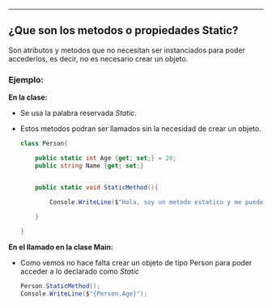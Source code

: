 
---
## ¿Que son los metodos o propiedades Static?
Son atributos y metodos que no necesitan ser instanciados para poder accederlos, es decir, no es necesario crear un objeto.

### Ejemplo:
**En la clase:**
- Se usa la palabra reservada *Static*.
- Estos metodos podran ser llamados sin la necesidad de crear un objeto.
	
	```csharp
	class Person{
	
	    public static int Age {get; set;} = 20; 
	    public string Name {get; set;}
	
	
	    public static void StaticMethod(){
	
	        Console.WriteLine($"Hola, soy un metodo estatico y me puedes llamar sin crear un objeto!");
	        
	    }
	
	}
	```

**En el llamado en la clase Main:**
- Como vemos no hace falta crear un objeto de tipo Person para poder acceder a lo declarado como *Static*
	```csharp
	Person.StaticMethod();
	Console.WriteLine($"{Person.Age}");
	```
